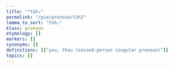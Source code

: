 ```yaml
---
title: "*túh₂"
permalink: "/pie/pronoun/túh2"
lemma_to_sort: "túh₂"
klass: pronoun
etymology: []
markers: []
synonyms: []
definitions: [["you, thou (second-person singular pronoun)"]]
topics: []
---
```


